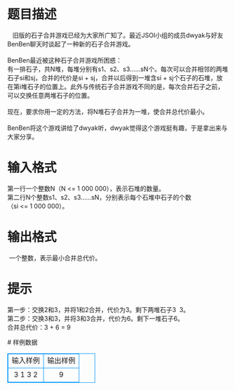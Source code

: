 # 

 
 # 题目描述 
<p>&nbsp;&nbsp;&nbsp;旧版的石子合并游戏已经为大家所广知了。最近JSOI小组的成员dwyak与好友BenBen聊天时谈起了一种新的石子合并游戏。<br />
<br />
BenBen最近被这种石子合并游戏所困惑：<br />
有一排石子，共N堆，每堆分别有s1、s2、s3&hellip;&hellip;sN个。每次可以合并相邻的两堆石子si和sj，合并的代价是si&nbsp;+&nbsp;sj，合并以后得到一堆含si&nbsp;+&nbsp;sj个石子的石堆，放在第i堆石子的位置上。此外与传统石子合并游戏不同的是，每次合并石子之前，可以交换任意两堆石子的位置。<br />
<br />
现在，要求你用一定的方法，将N堆石子合并为一堆，使合并总代价最小。<br />
&nbsp;&nbsp;&nbsp;<br />
BenBen将这个游戏讲给了dwyak听，dwyak觉得这个游戏挺有趣，于是拿出来与大家分享。</p> 

 
 # 输入格式 
<p>第一行一个整数N（N&nbsp;&lt;=&nbsp;1&nbsp;000&nbsp;000），表示石堆的数量。<br />
第二行N个整数s1、s2、s3&hellip;&hellip;sN，分别表示每个石堆中石子的个数（si&nbsp;&lt;=&nbsp;1&nbsp;000&nbsp;000）。</p> 

 
 # 输出格式 
<p>&nbsp;一个整数，表示最小合并总代价。</p> 

 
 # 提示 
<p>第一步：交换2和3，并将1和2合并，代价为3。剩下两堆石子3&nbsp;&nbsp;3。<br />
第二步：交换3和3，并将3和3合并，代价为6。剩下一堆石子6。<br />
合并总代价：3&nbsp;+&nbsp;6&nbsp;=&nbsp;9</p> 
# 样例数据
<style>
        table,table tr th, table tr td { border:1px solid #0094ff; }
        table { width: 200px; min-height: 25px; line-height: 25px; text-align: center; border-collapse: collapse;}   
    </style>
<table>
	<tr>
		<td>输入样例</td>
		<td>输出样例</td>
	</tr>
<tr><td>3
1 3 2</td><td>9</td></tr></table>
